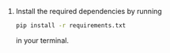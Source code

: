 1. Install the required dependencies by running

    ```sh
    pip install -r requirements.txt
    ```

    in your terminal.